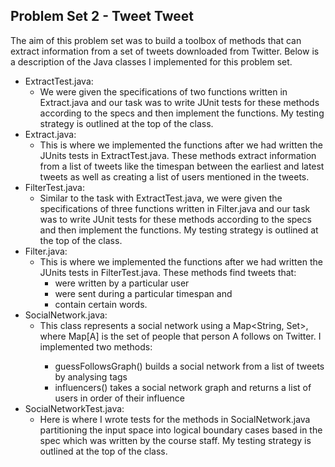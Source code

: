 ## Problem Set 2 - Tweet Tweet

The aim of this problem set was to build a toolbox of methods that can extract information from a set of tweets downloaded from Twitter. Below is a description of the Java classes I implemented for this problem set. 

* ExtractTest.java:
	* We were given the specifications of two functions written in Extract.java and our task was to write JUnit tests for these methods according to the specs and then implement the functions. My testing strategy is outlined at the top of the class. 
* Extract.java:
	* This is where we implemented the functions after we had written the JUnits tests in ExtractTest.java. These methods extract information from a list of tweets like the timespan between the earliest and latest tweets as well as creating a list of users mentioned in the tweets. 
* FilterTest.java:
	* Similar to the task with ExtractTest.java, we were given the specifications of three functions written in Filter.java and our task was to write JUnit tests for these methods according to the specs and then implement the functions. My testing strategy is outlined at the top of the class. 
* Filter.java:
	* This is where we implemented the functions after we had written the JUnits tests in FilterTest.java. These methods find tweets that:
		* were written by a particular user
		* were sent during a particular timespan and
		* contain certain words.
* SocialNetwork.java:
	* This class represents a social network using a Map\<String, Set<String>>, where Map[A] is the set of people that person A follows on Twitter. I implemented two methods:
		* guessFollowsGraph() builds a social network from a list of tweets by analysing tags
		* influencers() takes a social network graph and returns a list of users in order of their influence
* SocialNetworkTest.java:
	* Here is where I wrote tests for the methods in SocialNetwork.java partitioning the input space into logical boundary cases based in the spec which was written by the course staff. My testing strategy is outlined at the top of the class. 